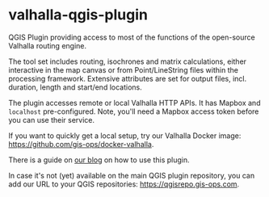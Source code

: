 # valhalla-qgis-plugin

QGIS Plugin providing access to most of the functions of the open-source Valhalla routing engine.

The tool set includes routing, isochrones and matrix calculations, either interactive in the map canvas or from Point/LineString files within the processing framework. Extensive attributes are set for output files, incl. duration, length and start/end locations.

The plugin accesses remote or local Valhalla HTTP APIs. It has Mapbox and `localhost` pre-configured. Note, you'll need a Mapbox access token before you can use their service.

If you want to quickly get a local setup, try our Valhalla Docker image: https://github.com/gis-ops/docker-valhalla.

There is a guide on [our blog](https://gis-ops.com/valhalla-qgis-plugin) on how to use this plugin.

In case it's not (yet) available on the main QGIS plugin repository, you can add our URL to your QGIS repositories:
https://qgisrepo.gis-ops.com.
